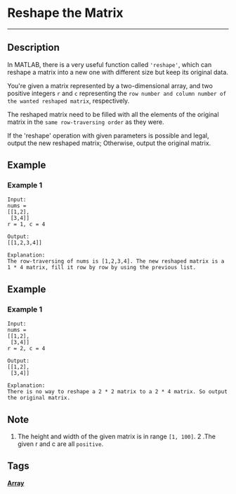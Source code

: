# Reshape the Matrix
-----
## Description
In MATLAB, there is a very useful function called `'reshape'`, which can reshape a matrix into a new one with different size but keep its original data.

You're given a matrix represented by a two-dimensional array, and two positive integers `r` and `c` representing the `row number and column number of the wanted reshaped matrix`, respectively.

The reshaped matrix need to be filled with all the elements of the original matrix in the `same row-traversing order` as they were.

If the 'reshape' operation with given parameters is possible and legal, output the new reshaped matrix; Otherwise, output the original matrix.

## Example
### Example 1
```
Input: 
nums = 
[[1,2],
 [3,4]]
r = 1, c = 4

Output: 
[[1,2,3,4]]

Explanation:
The row-traversing of nums is [1,2,3,4]. The new reshaped matrix is a 1 * 4 matrix, fill it row by row by using the previous list.
```

## Example
### Example 1
```
Input: 
nums = 
[[1,2],
 [3,4]]
r = 2, c = 4

Output: 
[[1,2],
 [3,4]]

Explanation:
There is no way to reshape a 2 * 2 matrix to a 2 * 4 matrix. So output the original matrix.
```

## Note
1. The height and width of the given matrix is in range `[1, 100]`.
2 .The given r and c are all `positive`.

## Tags
**[Array](https://leetcode.com/tag/array)**
